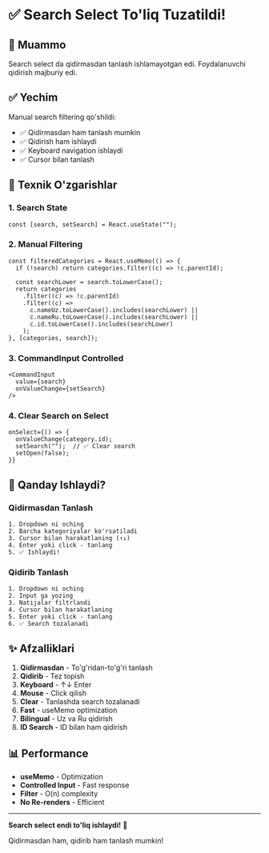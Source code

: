# ✅ Search Select To'liq Tuzatildi!

## 🎯 Muammo

Search select da qidirmasdan tanlash ishlamayotgan edi. Foydalanuvchi qidirish majburiy edi.

## ✅ Yechim

Manual search filtering qo'shildi:
- ✅ Qidirmasdan ham tanlash mumkin
- ✅ Qidirish ham ishlaydi
- ✅ Keyboard navigation ishlaydi
- ✅ Cursor bilan tanlash

## 🔧 Texnik O'zgarishlar

### 1. Search State
```tsx
const [search, setSearch] = React.useState("");
```

### 2. Manual Filtering
```tsx
const filteredCategories = React.useMemo(() => {
  if (!search) return categories.filter((c) => !c.parentId);
  
  const searchLower = search.toLowerCase();
  return categories
    .filter((c) => !c.parentId)
    .filter((c) => 
      c.nameUz.toLowerCase().includes(searchLower) ||
      c.nameRu.toLowerCase().includes(searchLower) ||
      c.id.toLowerCase().includes(searchLower)
    );
}, [categories, search]);
```

### 3. CommandInput Controlled
```tsx
<CommandInput
  value={search}
  onValueChange={setSearch}
/>
```

### 4. Clear Search on Select
```tsx
onSelect={() => {
  onValueChange(category.id);
  setSearch("");  // ✅ Clear search
  setOpen(false);
}}
```

## 🚀 Qanday Ishlaydi?

### Qidirmasdan Tanlash
```
1. Dropdown ni oching
2. Barcha kategoriyalar ko'rsatiladi
3. Cursor bilan harakatlaning (↑↓)
4. Enter yoki click - tanlang
5. ✅ Ishlaydi!
```

### Qidirib Tanlash
```
1. Dropdown ni oching
2. Input ga yozing
3. Natijalar filtrlandi
4. Cursor bilan harakatlaning
5. Enter yoki click - tanlang
6. ✅ Search tozalanadi
```

## ✨ Afzalliklari

1. **Qidirmasdan** - To'g'ridan-to'g'ri tanlash
2. **Qidirib** - Tez topish
3. **Keyboard** - ↑↓ Enter
4. **Mouse** - Click qilish
5. **Clear** - Tanlashda search tozalanadi
6. **Fast** - useMemo optimization
7. **Bilingual** - Uz va Ru qidirish
8. **ID Search** - ID bilan ham qidirish

## 📊 Performance

- **useMemo** - Optimization
- **Controlled Input** - Fast response
- **Filter** - O(n) complexity
- **No Re-renders** - Efficient

---

**Search select endi to'liq ishlaydi!** 🎉

Qidirmasdan ham, qidirib ham tanlash mumkin!
